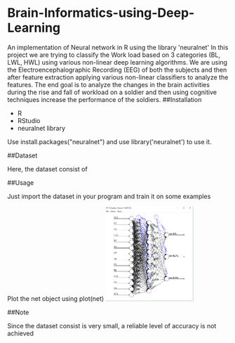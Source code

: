 # Brain-Informatics-using-Deep-Learning

An implementation of Neural network in R using the library 'neuralnet'
In this project we are trying to classify the Work load based on 3 categories (BL, LWL, HWL) using various non-linear deep learning algorithms. We are using the Electroencephalographic Recording (EEG) of both the subjects and then after feature extraction applying various non-linear classifiers to analyze the features. The end goal is to analyze the changes in the brain activities during the rise and fall of workload on a soldier and then using cognitive techniques increase the performance of the soldiers.
##Installation

* R
* RStudio
* neuralnet library

Use install.packages("neuralnet") and use library('neuralnet') to use it.

##Dataset

Here, the dataset consist of 

##Usage

Just import the dataset in your program and train it on some examples

Plot the net object using plot(net)
<img src="https://github.com/maazrk/Brain-Informatics-using-Deep-Learning/blob/master/NeuralNetPlot.png" width="200">

##Note

Since the dataset consist is very small, a reliable level of accuracy is not achieved


